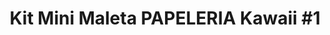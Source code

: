 ---
title: "Kit Mini Maleta PAPELERIA Kawaii #1"
price: 68500
currency: "COP"
available: true
destacado: true
fecha: 2025-05-01
tags:
  - kit minimaleta
  - minimaleta
  - papeleria
  - kawaii
  - nuevo
colors:
  - Azul
  - Fucsia
  - Amarillo
  - Verde
  - Aguamarina
  - Naranja
  - Rojo
  - Morado
  - Rosado Claro
measures:
  alto: "15.5Cm + 7 Cm Agarradera"
  ancho: "9 Cm"
coverImage: "/src/images/products/kitminipapeleria1foto.jpg"
images:
  - "/src/images/products/kitminipapeleria1foto.jpg"
  - "/src/images/products/kitminipapeleria1incluye.jpg"
description: |
  ⚠️ Imágenes Ilustrativas, porfavor leer la descripción completa para conocer lo que incluye cada kit👇👇

  𝗘𝗹 𝗞𝗶𝘁 #1  Incluye:

  🍓 1 Mini Maleta ( Seleccionar Color)
  🍓 1 Mini Agenda.
  🍓 1 Borrador Cono.
  🍓 1 Clip Animalito.
  🍓 2 Minis Resaltadores Kawaii.
  🍓 1 Mini Cosedora Animalitos.
  🍓 1 Notas NO Adhesivas Animalitos.
  🍓 1 Cinta de Animalito con dispensador.
  🍓 2 Stickers Cartón.
  🍓 1 Sticker Hoja.

  ✓𝗖𝗼𝗹𝗼𝗿𝗲𝘀 𝗗𝗶𝘀𝗽𝗼𝗻𝗶𝗯𝗹𝗲𝘀 de la Mini Maletas:

  🩵 Azúl.
  🩷 Fucsia.
  💛 Amarillo.
  💚 Verde.
  💦 Aguamarina.
  🧡 Naranja.
  ❤ Rojo.
  💜 Morado.
  💖 Rosado Claro

  📏𝙈𝙚𝙙𝙞𝙙𝙖𝙨 𝙙𝙚 𝙡𝙖 𝙈𝙞𝙣𝙞 𝙈𝙖𝙡𝙚𝙩𝙖:

  • 𝘼𝙡𝙩𝙤:  15.5Cm. + 7 Cm Agarradera.
  • 𝘼𝙣𝙘𝙝𝙤: 9 Cm.

  ⚠• 𝐈𝐌𝐏𝐎𝐑𝐓𝐀𝐍𝐓𝐄：
  • Fotos de referencia.
  • Colores Y Diseños de los accesorios dentro de
  la Mini Maleta son aleatorias según
  disponibilidad.
  • Observar las 𝗠𝗲𝗱𝗶𝗱𝗮𝘀 brindadas
  anteriormente del producto.
  • El color exterior puede variar ligeramente por
  la luz y ambientación del lugar.
  😍
  👇👇
  ⚠𝗡𝗢 𝗩𝗘𝗡𝗧𝗔 𝗔𝗟 𝗣𝗢𝗥 𝗠𝗔𝗬𝗢𝗥 ⚠
---